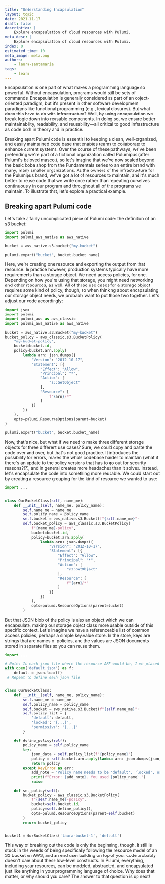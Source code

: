 ```yaml
---
title: "Understanding Encapsulation"
layout: topic
date: 2021-11-17
draft: false
description: |
    Explore encapsulation of cloud resources with Pulumi.
meta_desc: |
    Explore encapsulation of cloud resources with Pulumi.
index: 0
estimated_time: 10
meta_image: meta.png
authors:
    - laura-santamaria
tags:
    - learn
---
```


Encapsulation is one part of what makes a programming language so powerful. Without encapsulation, programs would still be sets of commands. Encapsulation is generally considered as part of an object-oriented paradigm, but it's present in other software development paradigms like functional programming (e.g., lexical closures). But what does this have to do with infrastructure? Well, by using encapsulation we break logic down into reusable components. In doing so, we ensure better maintainability, readability, and reusability&mdash;all critical to good infrastructure as code both in theory and in practice.

Breaking apart Pulumi code is essential to keeping a clean, well-organized, and easily maintained code base that enables teams to collaborate to enhance current systems. Over the course of these pathways, we've been pretending we're part of a fictional organization called Pulumipus (after Pulumi's beloved mascot), so let's imagine that we've now scaled beyond the basic boba shop from the Fundamentals series to an entire brand with many, many smaller organizations. As the owners of the infrastructure for the Pulumipus brand, we've got a lot of resources to maintain, and it's much better to reuse code that we write once rather than repeating ourselves continuously in our program and throughout all of the programs we maintain. To illustrate that, let's explore a practical example.

## Breaking apart Pulumi code

Let's take a fairly uncomplicated piece of Pulumi code: the definition of an s3 bucket:

```python
import pulumi
import pulumi_aws_native as aws_native

bucket = aws_native.s3.bucket("my-bucket")

pulumi.export("bucket", bucket.bucket_name)
```

Here, we're creating one resource and exporting the output from that resource. In practice however, production systems typically have more requirements than a storage object. We need access policies, for one. Depending on how you're using that storage, you might need networking and other resources, as well. All of these use cases for a storage object requires some kind of policy, though, so when thinking about encapsulating our storage object needs, we probably want to put those two together. Let's adjust our code accordingly:

```python
import json
import pulumi
import pulumi_aws as aws_classic
import pulumi_aws_native as aws_native

bucket = aws_native.s3.Bucket("my-bucket")
bucket_policy = aws_classic.s3.BucketPolicy(
    "my-bucket-policy",
    bucket=bucket.id,
    policy=bucket.arn.apply(
        lambda arn: json.dumps({
            "Version": "2012-10-17",
            "Statement": [{
                "Effect": "Allow",
                "Principal": "*",
                "Action": [
                    "s3:GetObject"
                ],
                "Resource": [
                    f"{arn}/*"
                ]
            }]
        })
    ),
    opts=pulumi.ResourceOptions(parent=bucket)
)

pulumi.export("bucket", bucket.bucket_name)
```

Now, that's nice, but what if we need to make three different storage objects for three different use cases? Sure, we could copy and paste the code over and over, but that's not good practice. It introduces the possibility for errors, makes the whole codebase harder to maintain (what if there's an update to the policy versions that has to go out for security reasons?!?), and in general creates more headaches than it solves. Instead, let's encapsulate the code into something more reusable. We could start out by creating a resource grouping for the kind of resource we wanted to use:

```python
import ...


class OurBucketClass(self, name_me):
    def __init__(self, name_me, policy_name):
        self.name_me = name_me
        self.policy_name = policy_name
        self.bucket = aws_native.s3.Bucket(f"{self.name_me}")
        self.bucket_policy = aws_classic.s3.BucketPolicy(
            f"{name_me}-policy",
            bucket=bucket.id,
            policy=bucket.arn.apply(
                lambda arn: json.dumps({
                    "Version": "2012-10-17",
                    "Statement": [{
                        "Effect": "Allow",
                        "Principal": "*",
                        "Action": [
                            "s3:GetObject"
                        ],
                        "Resource": [
                            f"{arn}/*"
                        ]
                    }]
                })
            ),
            opts=pulumi.ResourceOptions(parent=bucket)
        )
```

But that JSON blob of the policy is also an object which we can encapsulate, making our storage object class more usable outside of this specific context. Let's imagine we have a referenceable list of common access policies, perhaps a simple key:value store. In the store, keys are strings that are names of policies, and the values are JSON documents stored in separate files so you can reuse them.

```python
import ...

# Note: In each json file where the resource ARN would be, I've placed the string "fakeobjectresourcething" as a placeholder for the ARN that's defined at runtime.
with open('default.json') as f:
    default = json.load(f)
 # Repeat to define each json file


class OurBucketClass:
    def __init__(self, name_me, policy_name):
        self.name_me = name_me
        self.policy_name = policy_name
        self.bucket = aws_native.s3.Bucket(f"{self.name_me}")
        self.policy_list = {
            'default': default,
            'locked': '{...}',
            'permissive': '{...}'
        }

    def define_policy(self):
        policy_name = self.policy_name
        try:
            json_data = self.policy_list[f"{policy_name}"]
            policy = self.bucket.arn.apply(lambda arn: json.dumps(json_data).replace('fakeobjectresourcething', arn))
            return policy
        except KeyError as err:
            add_note = "Policy name needs to be 'default', 'locked', or 'permissive'"
            print(f"Error: {add_note}. You used {policy_name}.")
            raise

    def set_policy(self):
        bucket_policy = aws_classic.s3.BucketPolicy(
            f"{self.name_me}-policy",
            bucket=self.bucket.id,
            policy=self.define_policy(),
            opts=pulumi.ResourceOptions(parent=self.bucket)
        )
        return bucket_policy


bucket1 = OurBucketClass('laura-bucket-1', 'default')

```

This way of breaking out the code is only the beginning, though. It still is stuck in the weeds of being specifically following the resource model of an S3 bucket on AWS, and an end user building on top of your code probably doesn't care about these low-level constructs. In Pulumi, everything, including your resources, can be modeled, abstracted, and encapsulated just like anything in your programming language of choice. Why does that matter, or why should you care? The answer to that question is up next!

